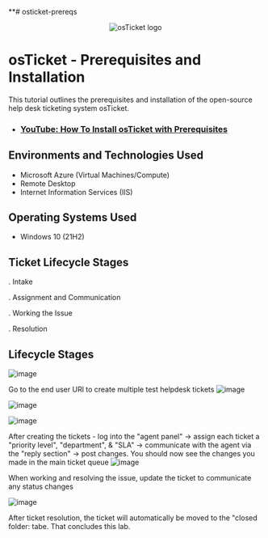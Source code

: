 **# osticket-prereqs <p align="center">
<img src="https://i.imgur.com/Clzj7Xs.png" alt="osTicket logo"/>
</p>

<h1>osTicket - Prerequisites and Installation</h1>
This tutorial outlines the prerequisites and installation of the open-source help desk ticketing system osTicket.<br />




- ### [YouTube: How To Install osTicket with Prerequisites](https://www.youtube.com)

<h2>Environments and Technologies Used</h2>

- Microsoft Azure (Virtual Machines/Compute)
- Remote Desktop
- Internet Information Services (IIS)

<h2>Operating Systems Used </h2>

- Windows 10</b> (21H2)

<h2> Ticket Lifecycle Stages</h2>

. Intake

. Assignment and Communication

. Working the Issue

. Resolution

<h2>Lifecycle Stages</h2>

![image](https://github.com/Romaine91/osticket-prereqs/assets/173863740/863c9879-3f69-4384-95cc-804466b5ec38)

Go to the end user URl to create multiple test helpdesk tickets
![image](https://github.com/Romaine91/osticket-prereqs/assets/173863740/ee91aba0-c479-43db-9f73-42b9a2699c69)

![image](https://github.com/Romaine91/osticket-prereqs/assets/173863740/88ab8897-b130-4a36-ae04-e71b003335ef)

![image](https://github.com/Romaine91/osticket-prereqs/assets/173863740/e7b44260-0442-4ed3-87b1-40a863ae75f9)

After creating the tickets - log into the "agent panel" -> assign each ticket a "priority level", "department", & "SLA" -> communicate with the agent via the "reply section" -> post changes. You should now see the changes you made in the main ticket queue
![image](https://github.com/Romaine91/osticket-prereqs/assets/173863740/f10044e5-eb49-4003-af32-3152834d33f9)

When working and resolving the issue, update the ticket to communicate any status changes

![image](https://github.com/Romaine91/osticket-prereqs/assets/173863740/ae0a4295-78c2-4eb7-822f-b32885e491b2)

After ticket resolution, the ticket will automatically be moved to the "closed folder: tabe. That concludes this lab.
